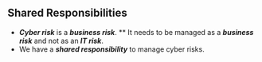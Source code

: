 ## Shared Responsibilities

* **_Cyber risk_** is a **_business risk_**. 
** It needs to be managed as a **_business risk_** and not as an **_IT risk_**.
* We have a **_shared responsibility_** to manage cyber risks.
